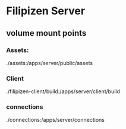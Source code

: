# Filipizen Server

## volume mount points

### Assets:

  ./assets:/apps/server/public/assets

### Client

  ./filipizen-client/build:/apps/server/client/build

### connections

  ./connections:/apps/server/connections